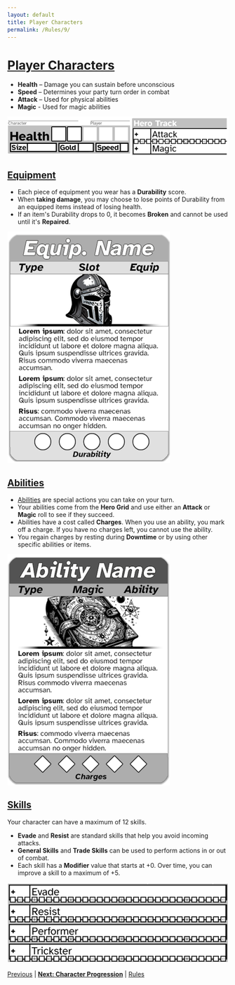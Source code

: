 ```yaml
---
layout: default
title: Player Characters
permalink: /Rules/9/
---
```

# [Player Characters](#player-characters)
- **Health** – Damage you can sustain before unconscious
- **Speed** – Determines your party turn order in combat
- **Attack** – Used for physical abilities
- **Magic** -  Used for magic abilities

![Player Characters 1](https://raw.githubusercontent.com/SmashXanadu/Expeditions/refs/heads/main/images/PlayerCharacters1.png)
## [Equipment](#equipment)
- Each piece of equipment you wear has a **Durability** score.
- When **taking damage**, you may choose to lose points of Durability from an equipped items instead of losing health.
- If an item's Durability drops to 0, it becomes **Broken** and cannot be used until it's **Repaired**.

![Player Characters 2](https://raw.githubusercontent.com/SmashXanadu/Expeditions/refs/heads/main/images/PlayerCharacters2.png)

## [Abilities](#abilities)
- [Abilities]({{site.baseurl}}/PlayerResources/Abilities/AbilityList/#ability-list) are special actions you can take on your turn.
- Your abilities come from the **Hero Grid** and use either an **Attack** or **Magic** roll to see if they succeed.
- Abilities have a cost called **Charges**. When you use an ability, you mark off a charge. If you have no charges left, you cannot use the ability.
- You regain charges by resting during **Downtime** or by using other specific abilities or items.

![Player Characters 3](https://raw.githubusercontent.com/SmashXanadu/Expeditions/refs/heads/main/images/PlayerCharacters3.png)

## [Skills](#skills)
Your character can have a maximum of 12 skills.
- **Evade** and **Resist** are standard skills that help you avoid incoming attacks.
- **General Skills** and **Trade Skills** can be used to perform actions in or out of combat.
- Each skill has a **Modifier** value that starts at +0. Over time, you can improve a skill to a maximum of +5.

![Player Characters 4](https://raw.githubusercontent.com/SmashXanadu/Expeditions/refs/heads/main/images/PlayerCharacters4.png)

[Previous]({{site.baseurl}}/Rules/8/#hero-grid) | **[Next: Character Progression]({{site.baseurl}}/Rules/10/)** | [Rules]({{site.baseurl}}/Rules/Index/#rules)